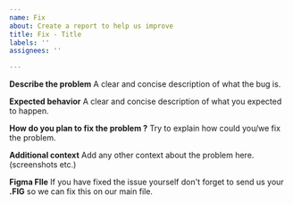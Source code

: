 ```yaml
---
name: Fix
about: Create a report to help us improve
title: Fix - Title
labels: ''
assignees: ''

---
```


**Describe the problem**
A clear and concise description of what the bug is.


**Expected behavior**
A clear and concise description of what you expected to happen.


**How do you plan to fix the problem ?**
Try to explain how could you/we fix the problem.


**Additional context**
Add any other context about the problem here. (screenshots etc.)


**Figma FIle**
If you have fixed the issue yourself don't forget to send us your **.FIG** so we can fix this on our main file.
